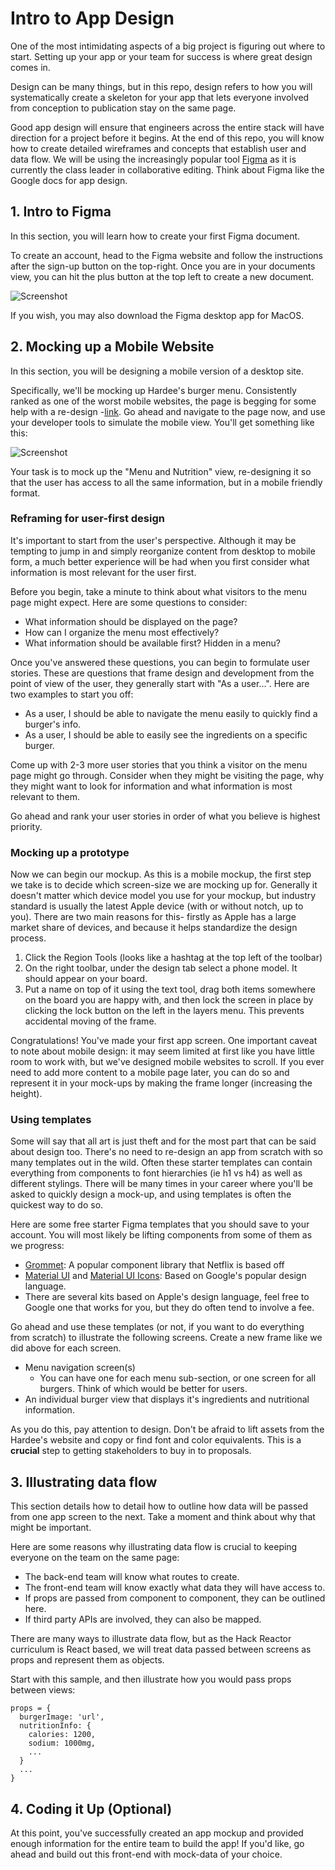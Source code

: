# Intro to App Design
One of the most intimidating aspects of a big project is figuring out where to start. Setting up your app or your team for success is where great design comes in. 

Design can be many things, but in this repo, design refers to how you will systematically create a skeleton for your app that lets everyone involved from conception to publication stay on the same page. 

Good app design will ensure that engineers across the entire stack will have direction for a project before it begins. At the end of this repo, you will know how to create detailed wireframes and concepts that establish user and data flow. We will be using the increasingly popular tool [Figma](https://www.figma.com/) as it is currently the class leader in collaborative editing. Think about Figma like the Google docs for app design.

## 1. Intro to Figma
In this section, you will learn how to create your first Figma document.

To create an account, head to the Figma website and follow the instructions after the sign-up button on the top-right. Once you are in your documents view, you can hit the plus button at the top left to create a new document.

![Screenshot](https://raw.githubusercontent.com/ArohanD/IntroToAppDesign/master/screenshots/Screen%20Shot%202020-01-06%20at%204.35.13%20PM.png)

If you wish, you may also download the Figma desktop app for MacOS. 

## 2. Mocking up a Mobile Website
In this section, you will be designing a mobile version of a desktop site.

Specifically, we'll be mocking up Hardee's burger menu. Consistently ranked as one of the worst mobile websites, the page is begging for some help with a re-design -[link](https://www.hardees.com/menu/nutritional_calculator_landing). Go ahead and navigate to the page now, and use your developer tools to simulate the mobile view. You'll get something like this:

![Screenshot](https://raw.githubusercontent.com/ArohanD/IntroToAppDesign/master/screenshots/Screen%20Shot%202020-01-06%20at%205.21.25%20PM.png)

Your task is to mock up the "Menu and Nutrition" view, re-designing it so that the user has access to all the same information, but in a mobile friendly format. 

### Reframing for user-first design

It's important to start from the user's perspective. Although it may be tempting to jump in and simply reorganize content from desktop to mobile form, a much better experience will be had when you first consider what information is most relevant for the user first. 

Before you begin, take a minute to think about what visitors to the menu page might expect. Here are some questions to consider:

- What information should be displayed on the page?
- How can I organize the menu most effectively?
- What information should be available first? Hidden in a menu?

Once you've answered these questions, you can begin to formulate user stories. These are questions that frame design and development from the point of view of the user, they generally start with "As a user...". Here are two examples to start you off:

- As a user, I should be able to navigate the menu easily to quickly find a burger's info.
- As a user, I should be able to easily see the ingredients on a specific burger.

Come up with 2-3 more user stories that you think a visitor on the menu page might go through. Consider when they might be visiting the page, why they might want to look for information and what information is most relevant to them. 

Go ahead and rank your user stories in order of what you believe is highest priority. 

### Mocking up a prototype
Now we can begin our mockup. As this is a mobile mockup, the first step we take is to decide which screen-size we are mocking up for. Generally it doesn't matter which device model you use for your mockup, but industry standard is usually the latest Apple device (with or without notch, up to you). There are two main reasons for this- firstly as Apple has a large market share of devices, and because it helps standardize the design process. 

1. Click the Region Tools (looks like a hashtag at the top left of the toolbar) 
2. On the right toolbar, under the design tab select a phone model. It should appear on your board.
3. Put a name on top of it using the text tool, drag both items somewhere on the board you are happy with, and then lock the screen in place by clicking the lock button on the left in the layers menu. This prevents accidental moving of the frame. 

Congratulations! You've made your first app screen. One important caveat to note about mobile design: it may seem limited at first like you have little room to work with, but we've designed mobile websites to scroll. If you ever need to add more content to a mobile page later, you can do so and represent it in your mock-ups by making the frame longer (increasing the height).

### Using templates
Some will say that all art is just theft and for the most part that can be said about design too. There's no need to re-design an app from scratch with so many templates out in the wild. Often these starter templates can contain everything from components to font hierarchies (ie h1 vs h4) as well as different stylings. There will be many times in your career where you'll be asked to quickly design a mock-up, and using templates is often the quickest way to do so. 

Here are some free starter Figma templates that you should save to your account. You will most likely be lifting components from some of them as we progress:

- [Grommet](https://www.figma.com/file/aO892qfy1TK0Uv6FGkuObW7z/grommet-2-open-theme): A popular component library that Netflix is based off
- [Material UI](https://www.figma.com/file/8dbmFxPJdkh6FLxwSyCRiC/Material-Design-Theme-Kit/duplicate) and [Material UI Icons](https://www.figma.com/file/HSO7v6n3wynorNCUaBTxU55T/Figma-%2B-Material-Design-Icons-Kit?node-id=0%3A1): Based on Google's popular design language.
- There are several kits based on Apple's design language, feel free to Google one that works for you, but they do often tend to involve a fee.

Go ahead and use these templates (or not, if you want to do everything from scratch) to illustrate the following screens. Create a new frame like we did above for each screen.

- Menu navigation screen(s)
  - You can have one for each menu sub-section, or one screen for all burgers. Think of which would be better for users.
- An individual burger view that displays it's ingredients and nutritional information.

As you do this, pay attention to design. Don't be afraid to lift assets from the Hardee's website and copy or find font and color equivalents. This is a **crucial** step to getting stakeholders to buy in to proposals. 

## 3. Illustrating data flow
This section details how to detail how to outline how data will be passed from one app screen to the next. Take a moment and think about why that might be important.

Here are some reasons why illustrating data flow is crucial to keeping everyone on the team on the same page:

- The back-end team will know what routes to create.
- The front-end team will know exactly what data they will have access to.
- If props are passed from component to component, they can be outlined here.
- If third party APIs are involved, they can also be mapped. 

There are many ways to illustrate data flow, but as the Hack Reactor curriculum is React based, we will treat data passed between screens as props and represent them as objects. 

Start with this sample, and then illustrate how you would pass props between views:

```
props = {
  burgerImage: 'url',
  nutritionInfo: {
    calories: 1200,
    sodium: 1000mg,
    ...
  }
  ...
}

```

## 4. Coding it Up (Optional)
At this point, you've successfully created an app mockup and provided enough information for the entire team to build the app! If you'd like, go ahead and build out this front-end with mock-data of your choice.
